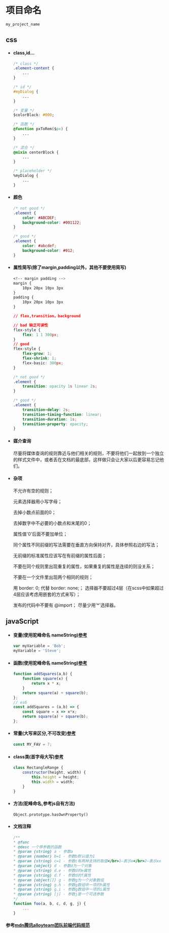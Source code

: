 # 项目命名
`my_project_name`

## css
- #### class,id...
    ```css
    /* class */
    .element-content {
        ...
    }

    /* id */
    #myDialog {
        ...
    }

    /* 变量 */
    $colorBlack: #000;

    /* 函数 */
    @function pxToRem($px) {
        ...
    }

    /* 混合 */
    @mixin centerBlock {
        ...
    }

    /* placeholder */
    %myDialog {
        ...
    }
    ```
- #### 颜色
    ```css
    /* not good */
    .element {
        color: #ABCDEF;
        background-color: #001122;
    }

    /* good */
    .element {
        color: #abcdef;
        background-color: #012;
    }
    ```
- #### 属性简写(除了margin,padding以外，其他不要使用简写)
    ```css
    <!-- margin padding -->
    margin {
        10px 20px 10px 3px
    }
    padding {
        10px 20px 10px 3px
    }

    // flex,transition，background

    // bad 缺乏可读性
    flex-style {
        flex: 1 1 300px;
    }
    // good
    flex-style {
        flex-grow: 1;
        flex-shrink: 1;
        flex-basic: 300px;
    }
    
    /* not good */
    .element {
        transition: opacity 1s linear 2s;
    }

    /* good */
    .element {
        transition-delay: 2s;
        transition-timing-function: linear;
        transition-duration: 1s;
        transition-property: opacity;
    }
    ```
- #### 媒介查询
    尽量将媒体查询的规则靠近与他们相关的规则，不要将他们一起放到一个独立的样式文件中，或者丢在文档的最底部，这样做只会让大家以后更容易忘记他们。
    
- #### 杂项
    不允许有空的规则；

    元素选择器用小写字母；

    去掉小数点前面的0；

    去掉数字中不必要的小数点和末尾的0；

    属性值'0'后面不要加单位；

    同个属性不同前缀的写法需要在垂直方向保持对齐，具体参照右边的写法；

    无前缀的标准属性应该写在有前缀的属性后面；

    不要在同个规则里出现重复的属性，如果重复的属性是连续的则没关系；

    不要在一个文件里出现两个相同的规则；

    用 border: 0; 代替 border: none;；
    选择器不要超过4层（在scss中如果超过4层应该考虑用嵌套的方式来写）；

    发布的代码中不要有 @import；
    尽量少用'*'选择器。
## javaScript
- #### 变量(使用驼峰命名 nameString)[参考](https://developer.mozilla.org/en-US/docs/Web/JavaScript/Reference/Statements/const)
    ```js
    var myVariable = 'Bob';
    myVariable = 'Steve';
    ```
- #### 函数(使用驼峰命名 nameString)[参考](https://developer.mozilla.org/en-US/docs/Web/JavaScript/Reference/Statements/const)
    ```js
    function addSquares(a,b) {
        function square(x) {
            return x * x;
        }
        return square(a) + square(b);
    };
    // es6
    const addSquares = (a,b) => {
        const square = x => x*x;
        return square(a) + square(b);
    };
    ```
- #### 常量(大写来区分,不可改变)[参考](https://developer.mozilla.org/en-US/docs/Web/JavaScript/Reference/Statements/const)
    ```js
    const MY_FAV = 7;
    ```

- #### class类(首字母大写)[参考](https://developer.mozilla.org/en-US/docs/Web/JavaScript/Reference/Classes)
    ```js
    class RectangleRange {
        constructor(height, width) {
            this.height = height;
            this.width = width;
        }
    }
    ```

- #### 方法(驼峰命名,参考js自有方法)
    `Object.prototype.hasOwnProperty()`
- #### 文档注释
    ```js
    /**
    * @func
    * @desc 一个带参数的函数
    * @param {string} a - 参数a
    * @param {number} b=1 - 参数b默认值为1
    * @param {string} c=1 - 参数c有两种支持的取值</br>1—表示x</br>2—表示xx
    * @param {object} d - 参数d为一个对象
    * @param {string} d.e - 参数d的e属性
    * @param {string} d.f - 参数d的f属性
    * @param {object[]} g - 参数g为一个对象数组
    * @param {string} g.h - 参数g数组中一项的h属性
    * @param {string} g.i - 参数g数组中一项的i属性
    * @param {string} [j] - 参数j是一个可选参数
    */
    function foo(a, b, c, d, g, j) {
        ...
    }
    ```
#### 参考[mdn](https://developer.mozilla.org/zh-CN/)[腾讯alloyteam团队前端代码规范](https://www.kancloud.cn/digest/code-guide/42604)